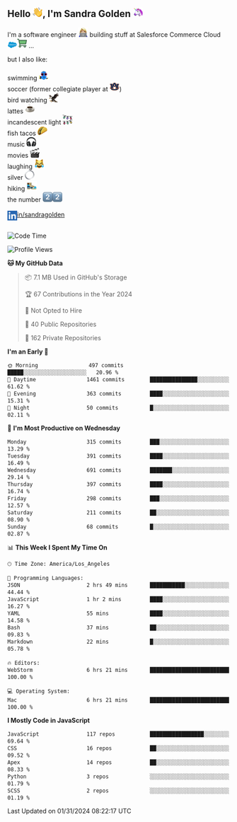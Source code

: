 ## Hello <img src="./static/emoji/wave.png" width="22" />, I'm Sandra Golden <img src="./static/emoji/unicorn-face.png" width="22" />

I'm a software engineer <img src="./static/emoji/female-technologist.png" width="22" /> building stuff at Salesforce Commerce Cloud <img src="./static/emoji/salesforce.png" width="22" /><img src="./static/emoji/commerce-cloud.png" width="22" />&nbsp;...

but I also like:<br/><br/>
swimming <img alt="swimming" src="./static/emoji/keep-swimming.png" width="22" /><br/>
soccer  (former collegiate player at <img src="./static/emoji/auburn.png" width="22" />)<br/>
bird watching <img src="./static/emoji/eagle.png" width="22" /><br/>
lattes <img src="./static/emoji/coffee.png" width="22" /><br/>
incandescent light <img src="./static/emoji/lights.png" width="22" /><br/>
fish tacos <img src="./static/emoji/taco.png" width="22" /><br/>
music <img src="./static/emoji/headphones.png" width="22" /><br/>
movies <img src="./static/emoji/movie-clapper.png" width="22" /><br/>
laughing <img src="./static/emoji/joy-cat.png" width="22" /><br/>
silver <img src="./static/emoji/silver-hoop.png" width="22" /><br/>
hiking <img src="./static/emoji/hiker.png" width="22" /><br/>
the number <img src="./static/emoji/two.png" width="22" /><img src="./static/emoji/two.png" width="22" />
<br/><br/>
<img align="left" alt="Sandra Golden | LinkedIn" width="22px" src="./static/emoji/linkedin.png" /> <a href="https://www.linkedin.com/in/sandragolden/">in/sandragolden</a>
<br/><br/>
<!--START_SECTION:waka-->
![Code Time](http://img.shields.io/badge/Code%20Time-112%20hrs%2014%20mins-blue)

![Profile Views](http://img.shields.io/badge/Profile%20Views-6-blue)

**🐱 My GitHub Data** 

> 📦 7.1 MB Used in GitHub's Storage 
 > 
> 🏆 67 Contributions in the Year 2024
 > 
> 🚫 Not Opted to Hire
 > 
> 📜 40 Public Repositories 
 > 
> 🔑 162 Private Repositories 
 > 
**I'm an Early 🐤** 

```text
🌞 Morning                497 commits         █████░░░░░░░░░░░░░░░░░░░░   20.96 % 
🌆 Daytime                1461 commits        ███████████████░░░░░░░░░░   61.62 % 
🌃 Evening                363 commits         ████░░░░░░░░░░░░░░░░░░░░░   15.31 % 
🌙 Night                  50 commits          █░░░░░░░░░░░░░░░░░░░░░░░░   02.11 % 
```
📅 **I'm Most Productive on Wednesday** 

```text
Monday                   315 commits         ███░░░░░░░░░░░░░░░░░░░░░░   13.29 % 
Tuesday                  391 commits         ████░░░░░░░░░░░░░░░░░░░░░   16.49 % 
Wednesday                691 commits         ███████░░░░░░░░░░░░░░░░░░   29.14 % 
Thursday                 397 commits         ████░░░░░░░░░░░░░░░░░░░░░   16.74 % 
Friday                   298 commits         ███░░░░░░░░░░░░░░░░░░░░░░   12.57 % 
Saturday                 211 commits         ██░░░░░░░░░░░░░░░░░░░░░░░   08.90 % 
Sunday                   68 commits          █░░░░░░░░░░░░░░░░░░░░░░░░   02.87 % 
```


📊 **This Week I Spent My Time On** 

```text
🕑︎ Time Zone: America/Los_Angeles

💬 Programming Languages: 
JSON                     2 hrs 49 mins       ███████████░░░░░░░░░░░░░░   44.44 % 
JavaScript               1 hr 2 mins         ████░░░░░░░░░░░░░░░░░░░░░   16.27 % 
YAML                     55 mins             ████░░░░░░░░░░░░░░░░░░░░░   14.58 % 
Bash                     37 mins             ██░░░░░░░░░░░░░░░░░░░░░░░   09.83 % 
Markdown                 22 mins             █░░░░░░░░░░░░░░░░░░░░░░░░   05.78 % 

🔥 Editors: 
WebStorm                 6 hrs 21 mins       █████████████████████████   100.00 % 

💻 Operating System: 
Mac                      6 hrs 21 mins       █████████████████████████   100.00 % 
```

**I Mostly Code in JavaScript** 

```text
JavaScript               117 repos           █████████████████░░░░░░░░   69.64 % 
CSS                      16 repos            ██░░░░░░░░░░░░░░░░░░░░░░░   09.52 % 
Apex                     14 repos            ██░░░░░░░░░░░░░░░░░░░░░░░   08.33 % 
Python                   3 repos             ░░░░░░░░░░░░░░░░░░░░░░░░░   01.79 % 
SCSS                     2 repos             ░░░░░░░░░░░░░░░░░░░░░░░░░   01.19 % 
```




 Last Updated on 01/31/2024 08:22:17 UTC
<!--END_SECTION:waka-->
